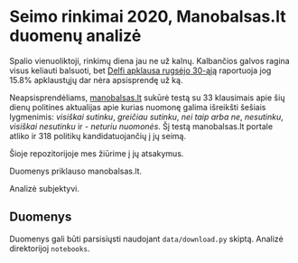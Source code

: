 # Seimo rinkimai 2020, Manobalsas.lt duomenų analizė

Spalio vienuoliktoji, rinkimų diena jau ne už kalnų. Kalbančios galvos ragina visus keliauti balsuoti, bet [Delfi apklausa rugsėjo 30-ąją](https://www.delfi.lt/news/daily/lithuania/apklausa-pries-pat-seimo-rinkimus-reitingu-lenteleje-inirtinga-kova.d?id=85365653) raportuoja jog 15.8% apklaustųjų dar nėra apsisprendę už ką.

Neapsisprendėliams, [manobalsas.lt](https://www.manobalsas.lt/index/index.php) sukūrė testą su 33 klausimais apie šių dienų politines aktualijas apie kurias nuomonę galima išreikšti šešiais lygmenimis: *visiškai sutinku*, *greičiau sutinku*, *nei taip arba ne*, *nesutinku*, *visiškai nesutinku* ir - *neturiu nuomonės*. Šį testą manobalsas.lt portale atliko ir 318 politikų kandidatuojančių į jų seimą.

Šioje repozitorijoje mes žiūrime į jų atsakymus.

Duomenys priklauso manobalsas.lt.

Analizė subjektyvi.

## Duomenys

Duomenys gali būti parsisiųsti naudojant `data/download.py` skiptą.
Analizė direktorijoj `notebooks`.
